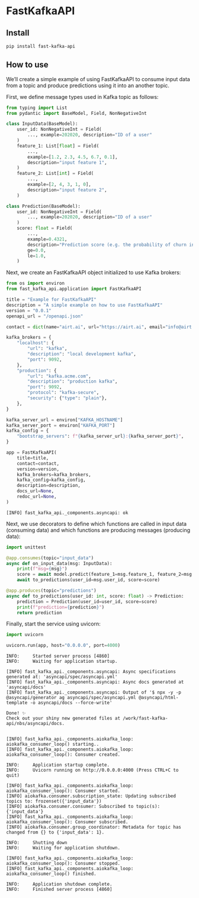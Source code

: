 FastKafkaAPI
================

<!-- WARNING: THIS FILE WAS AUTOGENERATED! DO NOT EDIT! -->

## Install

``` sh
pip install fast-kafka-api
```

## How to use

We’ll create a simple example of using FastKafkaAPI to consume input
data from a topic and produce predictions using it into an another
topic.

First, we define message types used in Kafka topic as follows:

``` python
from typing import List
from pydantic import BaseModel, Field, NonNegativeInt

class InputData(BaseModel):
    user_id: NonNegativeInt = Field(
        ..., example=202020, description="ID of a user"
    )
    feature_1: List[float] = Field(
        ...,
        example=[1.2, 2.3, 4.5, 6.7, 0.1],
        description="input feature 1",
    )
    feature_2: List[int] = Field(
        ...,
        example=[2, 4, 3, 1, 0],
        description="input feature 2",
    )

class Prediction(BaseModel):
    user_id: NonNegativeInt = Field(
        ..., example=202020, description="ID of a user"
    )
    score: float = Field(
        ...,
        example=0.4321,
        description="Prediction score (e.g. the probability of churn in the next 28 days)",
        ge=0.0,
        le=1.0,
    )
```

Next, we create an FastKafkaAPI object initialized to use Kafka brokers:

``` python
from os import environ
from fast_kafka_api.application import FastKafkaAPI

title = "Example for FastKafkaAPI"
description = "A simple example on how to use FastKafkaAPI"
version = "0.0.1"
openapi_url = "/openapi.json"

contact = dict(name="airt.ai", url="https://airt.ai", email="info@airt.ai")

kafka_brokers = {
    "localhost": {
        "url": "kafka",
        "description": "local development kafka",
        "port": 9092,
    },
    "production": {
        "url": "kafka.acme.com",
        "description": "production kafka",
        "port": 9092,
        "protocol": "kafka-secure",
        "security": {"type": "plain"},
    },
}

kafka_server_url = environ["KAFKA_HOSTNAME"]
kafka_server_port = environ["KAFKA_PORT"]
kafka_config = {
    "bootstrap_servers": f"{kafka_server_url}:{kafka_server_port}",
}

app = FastKafkaAPI(
    title=title,
    contact=contact,
    version=version,
    kafka_brokers=kafka_brokers,
    kafka_config=kafka_config,
    description=description,
    docs_url=None,
    redoc_url=None,
)
```

    [INFO] fast_kafka_api._components.asyncapi: ok

Next, we use decorators to define which functions are called in input
data (consuming data) and which functions are producing messages
(producing data):

``` python
import unittest

@app.consumes(topic="input_data")
async def on_input_data(msg: InputData):
    print(f"msg={msg}")
    score = await model.predict(feature_1=msg.feature_1, feature_2=msg.feature_2)
    await to_predictions(user_id=msg.user_id, score=score)

@app.produces(topic="predictions")
async def to_predictions(user_id: int, score: float) -> Prediction:
    prediction = Prediction(user_id=user_id, score=score)
    print(f"prediction={prediction}")
    return prediction
```

Finally, start the service using uvicorn:

``` python
import uvicorn

uvicorn.run(app, host="0.0.0.0", port=4000)
```

    INFO:     Started server process [4860]
    INFO:     Waiting for application startup.

    [INFO] fast_kafka_api._components.asyncapi: Async specifications generated at: 'asyncapi/spec/asyncapi.yml'
    [INFO] fast_kafka_api._components.asyncapi: Async docs generated at 'asyncapi/docs'
    [INFO] fast_kafka_api._components.asyncapi: Output of '$ npx -y -p @asyncapi/generator ag asyncapi/spec/asyncapi.yml @asyncapi/html-template -o asyncapi/docs --force-write'

    Done! ✨
    Check out your shiny new generated files at /work/fast-kafka-api/nbs/asyncapi/docs.


    [INFO] fast_kafka_api._components.aiokafka_loop: aiokafka_consumer_loop() starting..
    [INFO] fast_kafka_api._components.aiokafka_loop: aiokafka_consumer_loop(): Consumer created.

    INFO:     Application startup complete.
    INFO:     Uvicorn running on http://0.0.0.0:4000 (Press CTRL+C to quit)

    [INFO] fast_kafka_api._components.aiokafka_loop: aiokafka_consumer_loop(): Consumer started.
    [INFO] aiokafka.consumer.subscription_state: Updating subscribed topics to: frozenset({'input_data'})
    [INFO] aiokafka.consumer.consumer: Subscribed to topic(s): {'input_data'}
    [INFO] fast_kafka_api._components.aiokafka_loop: aiokafka_consumer_loop(): Consumer subscribed.
    [INFO] aiokafka.consumer.group_coordinator: Metadata for topic has changed from {} to {'input_data': 1}. 

    INFO:     Shutting down
    INFO:     Waiting for application shutdown.

    [INFO] fast_kafka_api._components.aiokafka_loop: aiokafka_consumer_loop(): Consumer stopped.
    [INFO] fast_kafka_api._components.aiokafka_loop: aiokafka_consumer_loop() finished.

    INFO:     Application shutdown complete.
    INFO:     Finished server process [4860]
